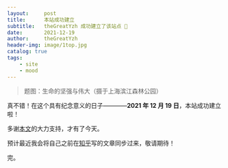 ```yaml
---
layout:     post
title:      本站成功建立
subtitle:   theGreatYzh 成功建立了该站点 🎉
date:       2021-12-19
author:     theGreatYzh
header-img: image/1top.jpg
catalog: true
tags:
    - site
    - mood
---
```


> 题图：生命的坚强与伟大（摄于上海滨江森林公园）

真不错！在这个具有纪念意义的日子————**2021 年 12 月 19 日**，本站成功建立啦！

多谢[本文](http://qiubaiying.vip/2017/02/06/快速搭建个人博客/)的大力支持，才有了今天。

预计最近我会将自己之前在[知乎](http://www.zhihu.com/people/thegreatyzh/)写的文章同步过来，敬请期待！

完。